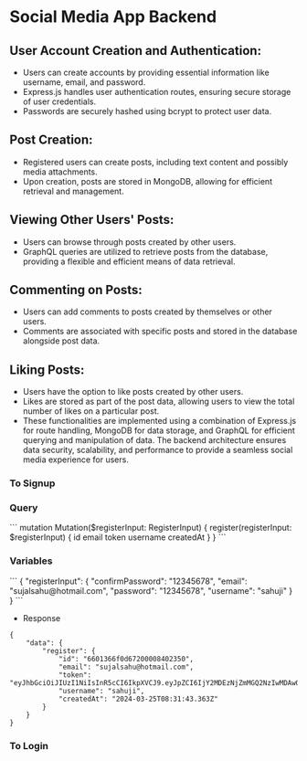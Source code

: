 <h1>Social Media App Backend</h1>

<h2>User Account Creation and Authentication:</h2>
<ul>
  <li>Users can create accounts by providing essential information like username, email, and password.
</li>
   <li>Express.js handles user authentication routes, ensuring secure storage of user credentials.
</li>
   <li>Passwords are securely hashed using bcrypt to protect user data.
</li>
</ul>

<h2>Post Creation:</h2>
<ul>
  <li>Registered users can create posts, including text content and possibly media attachments.
</li>
   <li>Upon creation, posts are stored in MongoDB, allowing for efficient retrieval and management.
</li>
</ul>

<h2>Viewing Other Users' Posts:</h2>
<ul>
  <li>Users can browse through posts created by other users.
</li>
   <li>GraphQL queries are utilized to retrieve posts from the database, providing a flexible and efficient means of data retrieval.
</li>
</ul>

<h2>Commenting on Posts:</h2>
<ul>
  <li>Users can add comments to posts created by themselves or other users.
</li>
   <li>Comments are associated with specific posts and stored in the database alongside post data.
</li>
</ul>

<h2>Liking Posts:</h2>
<ul>
  <li>Users have the option to like posts created by other users.
</li>
   <li>Likes are stored as part of the post data, allowing users to view the total number of likes on a particular post.
</li>
   <li>These functionalities are implemented using a combination of Express.js for route handling, MongoDB for data storage, and GraphQL for efficient querying and manipulation of data. The backend architecture ensures data security, scalability, and performance to provide a seamless social media experience for users.</li>
</ul>

### **To Signup**

<h3>Query</h3>
```
mutation Mutation($registerInput: RegisterInput) {
  register(registerInput: $registerInput) {
    id
    email
    token
    username
    createdAt
  }
}
```
<h3>Variables</h3>
```
{
  "registerInput": {
    "confirmPassword": "12345678",
    "email": "sujalsahu@hotmail.com",
    "password":  "12345678",
    "username": "sahuji"
  }
}
```

- Response
```
{
    "data": {
        "register": {
            "id": "6601366f0d67200008402350",
            "email": "sujalsahu@hotmail.com",
            "token": "eyJhbGciOiJIUzI1NiIsInR5cCI6IkpXVCJ9.eyJpZCI6IjY2MDEzNjZmMGQ2NzIwMDAwODQwMjM1MCIsImVtYWlsIjoic3VqYWxzYWh1QGhvdG1haWwuY29tIiwidXNlcm5hbWUiOiJzYWh1amkiLCJpYXQiOjE3MTEzNTU1MDMsImV4cCI6MTcxMTM1OTEwM30.iLbZgvv4w4cJpjXuOURoG9IkYgJWkvs3r0oiLmKVQ1w",
            "username": "sahuji",
            "createdAt": "2024-03-25T08:31:43.363Z"
        }
    }
}
```

### **To Login**

```

```






